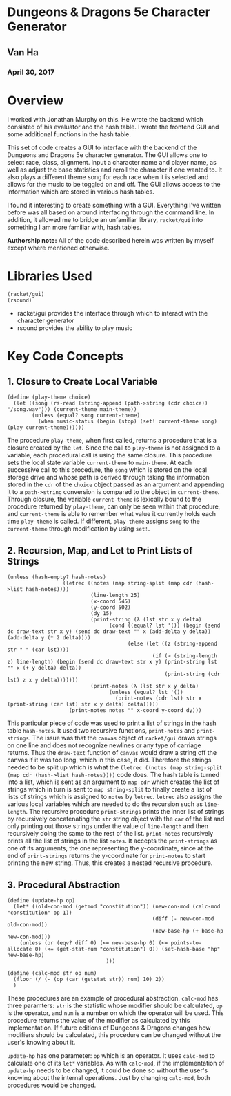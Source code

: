 # Dungeons & Dragons 5e Character Generator

## Van Ha

### April 30, 2017

# Overview

I worked with Jonathan Murphy on this. He wrote the backend which consisted of his evaluator and the hash table. I wrote the frontend GUI and some additional functions in the hash table.

This set of code creates a GUI to interface with the backend of the Dungeons and Dragons 5e
character generator. The GUI allows one to select race, class, alignment. input a character
name and player name, as well as adjust the base statistics and reroll the character if one
wanted to. It also plays a different theme song for each race when it is selected and allows
for the music to be toggled on and off. The GUI allows access to the information which are stored in
various hash tables.

I found it interesting to create something with a GUI. Everything I've written before was all based on
around interfacing through the command line. In addition, it allowed me to bridge an unfamiliar library, ```racket/gui``` into something I am more familiar with, hash tables.

**Authorship note:** All of the code described herein was written by myself except where mentioned otherwise.


# Libraries Used
```
(racket/gui)
(rsound)
```
* racket/gui provides the interface through which to interact with the character generator
* rsound provides the ability to play music


# Key Code Concepts

## 1. Closure to Create Local Variable

```
(define (play-theme choice)
  (let ((song (rs-read (string-append (path->string (cdr choice)) "/song.wav"))) (current-theme main-theme))
        (unless (equal? song current-theme)
          (when music-status (begin (stop) (set! current-theme song) (play current-theme))))))
```
The procedure ```play-theme```, when first called, returns a procedure that is a closure created by the ```let```. Since the call to ```play-theme``` is not assigned to a variable, each procedural call is using the same closure. This procedure sets the local state variable ```current-theme``` to ```main-theme```.
At each successive call to this procedure, the ```song``` which is stored on the local storage drive and whose
path is derived through taking the information stored in the ```cdr``` of the ```choice``` object passed as an argument
and appending it to a ```path->string``` conversion is compared to the object in ```current-theme```. Through closure, the variable ```current-theme``` is lexically bound to the procedure returned by ```play-theme```, can only be seen within that procedure, and ```current-theme``` is able to remember what value it currently holds each time ```play-theme``` is called. If different, ```play-theme``` assigns ```song``` to the ```current-theme``` through modification by using ```set!```.


## 2. Recursion, Map, and Let to Print Lists of Strings

```
(unless (hash-empty? hash-notes)
                  (letrec ((notes (map string-split (map cdr (hash->list hash-notes))))
                           (line-length 25)
                           (x-coord 545)
                           (y-coord 502)
                           (dy 15)
                           (print-string (λ (lst str x y delta)
                                 (cond ((equal? lst '()) (begin (send dc draw-text str x y) (send dc draw-text "" x (add-delta y delta)) (add-delta y (* 2 delta))))
                                       (else (let ((z (string-append str " " (car lst))))
                                               (if (> (string-length z) line-length) (begin (send dc draw-text str x y) (print-string lst "" x (+ y delta) delta))
                                                   (print-string (cdr lst) z x y delta)))))))
                           (print-notes (λ (lst str x y delta)
                                 (unless (equal? lst '())
                                   (print-notes (cdr lst) str x (print-string (car lst) str x y delta) delta)))))
                    (print-notes notes "" x-coord y-coord dy)))
```
This particular piece of code was used to print a list of strings in the hash table ```hash-notes```. It used two recursive
functions, ```print-notes``` and ```print-strings```. The issue was that the ```canvas``` object of ```racket/gui``` draws strings on one line and does not recognize newlines or any type of carriage returns. Thus the ```draw-text``` function of ```canvas``` would draw a string off the canvas if it was too long, which in this case, it did. Therefore the strings needed
to be split up which is what the ```(letrec ((notes (map string-split (map cdr (hash->list hash-notes))))``` code does. The hash table is turned into a list, which is sent as an argument to ```map cdr``` which creates the list of strings which in turn is sent to ```map string-split``` to finally create a list of lists of strings which is assigned to ```notes``` by ```letrec```. ```letrec``` also assigns the various local variables which are needed to do the recursion such as ```line-length```. The recursive procedure ```print-strings``` prints the inner list of strings by recursively concatenating the ```str``` string object with the ```car``` of the list and only printing out those strings under the value of ```line-length``` and then recursively doing the same to the rest of the list. ```print-notes``` recursively prints all the list of strings in the list ```notes```. It accepts the ```print-strings``` as one of its arguments, the one representing the y-coordinate, since at the end of ```print-strings``` returns the y-coordinate for ```print-notes``` to start printing the new string. Thus, this creates a nested recursive procedure.

## 3. Procedural Abstraction

```
(define (update-hp op)
  (let* ((old-con-mod (getmod "constitution")) (new-con-mod (calc-mod "constitution" op 1))
                                               (diff (- new-con-mod old-con-mod))
                                               (new-base-hp (+ base-hp new-con-mod)))
    (unless (or (eqv? diff 0) (<= new-base-hp 0) (<= points-to-allocate 0) (<= (get-stat-num "constitution") 0)) (set-hash-base "hp" new-base-hp)
                                )))
                                
(define (calc-mod str op num)
  (floor (/ (- (op (car (getstat str)) num) 10) 2))
  )
  ```
  
These procedures are an example of procedural abstraction. ```calc-mod``` has three paramters: ```str``` is the statistic whose modifier should be calculated, ```op``` is the operator, and ```num``` is a number on which the operator will be used. This procedure returns the value of the modifier as calculated by this implementation. If future editions of Dungeons & Dragons changes how modifiers should be calculated, this procedure can be changed without the user's knowing about it.

```update-hp``` has one parameter: ```op``` which is an operator. It uses ```calc-mod``` to calculate one of its ```let*``` variables. As with ```calc-mod```, if the implementation of ```update-hp``` needs to be changed, it could be done so without the user's knowing about the internal operations. Just by changing ```calc-mod```, both procedures would be changed.
